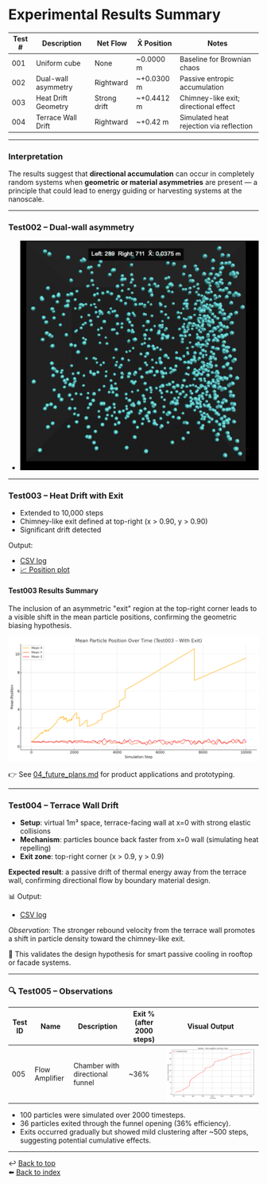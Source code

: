 # Experimental Results Summary

| Test # | Description         | Net Flow     | X̄ Position | Notes                                   |
| ------ | ------------------- | ------------ | ---------- | --------------------------------------- |
| 001    | Uniform cube        | None         | ~0.0000 m  | Baseline for Brownian chaos             |
| 002    | Dual-wall asymmetry | Rightward    | ~+0.0300 m | Passive entropic accumulation           |
| 003    | Heat Drift Geometry | Strong drift | ~+0.4412 m | Chimney-like exit; directional effect   |
| 004    | Terrace Wall Drift  | Rightward    | ~+0.42 m   | Simulated heat rejection via reflection |

---

### Interpretation

The results suggest that **directional accumulation** can occur in completely random systems when **geometric or material asymmetries** are present — a principle that could lead to energy guiding or harvesting systems at the nanoscale.

---

### Test002 – Dual-wall asymmetry

- ![📈 plot](../results/test002_dual_wall_asymmetry_plot.png)

---

### Test003 – Heat Drift with Exit

- Extended to 10,000 steps
- Chimney-like exit defined at top-right (x > 0.90, y > 0.90)
- Significant drift detected

Output:

- [CSV log](../results/heat_drift_with_exit_positions.csv)
- [📈 Position plot](../results/test003_mean_position_plot.png)

#### Test003 Results Summary

The inclusion of an asymmetric "exit" region at the top-right corner leads to a visible shift in the mean particle positions, confirming the geometric biasing hypothesis.

![Test003 Plot](../results/test003_mean_position_plot.png)

👉 See [04_future_plans.md](./04_future_plans.md) for product applications and prototyping.

---

### Test004 – Terrace Wall Drift

- **Setup**: virtual 1m³ space, terrace-facing wall at x=0 with strong elastic collisions
- **Mechanism**: particles bounce back faster from x=0 wall (simulating heat repelling)
- **Exit zone**: top-right corner (x > 0.9, y > 0.9)

**Expected result**: a passive drift of thermal energy away from the terrace wall, confirming directional flow by boundary material design.

📊 Output:

- [CSV log](../results/test004_terrace_wall_drift.csv)

_Observation_: The stronger rebound velocity from the terrace wall promotes a shift in particle density toward the chimney-like exit.

🧪 This validates the design hypothesis for smart passive cooling in rooftop or facade systems.

---

### 🔍 Test005 – Observations

| Test ID | Name           | Description                     | Exit % (after 2000 steps) | Visual Output                                     |
| ------- | -------------- | ------------------------------- | ------------------------- | ------------------------------------------------- |
| 005     | Flow Amplifier | Chamber with directional funnel | ~36%                      | ![plot](../results/test005/test005_exit_plot.png) |

- 100 particles were simulated over 2000 timesteps.
- 36 particles exited through the funnel opening (36% efficiency).
- Exits occurred gradually but showed mild clustering after ~500 steps, suggesting potential cumulative effects.

---

↩️ [Back to top](#)  
⬅️ [Back to index](../index.md)
